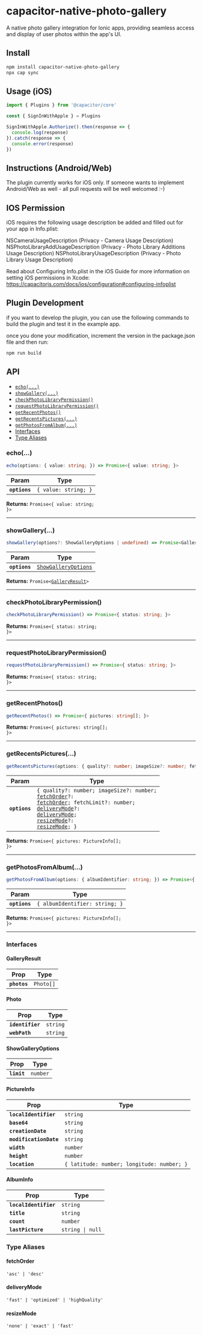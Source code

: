 # capacitor-native-photo-gallery

A native photo gallery integration for Ionic apps, providing seamless access and display of user photos within the app's UI.

## Install

```bash
npm install capacitor-native-photo-gallery
npx cap sync
```

## Usage (iOS)

```javascript
import { Plugins } from '@capacitor/core'

const { SignInWithApple } = Plugins

SignInWithApple.Authorize().then(response => {
  console.log(response)
}).catch(response => {
  console.error(response)
})
```

## Instructions (Android/Web)

The plugin currently works for iOS only. If someone wants to implement Android/Web as well - all pull requests will be well welcomed :-)

## IOS Permission 

iOS requires the following usage description be added and filled out for your app in Info.plist:

NSCameraUsageDescription (Privacy - Camera Usage Description)
NSPhotoLibraryAddUsageDescription (Privacy - Photo Library Additions Usage Description)
NSPhotoLibraryUsageDescription (Privacy - Photo Library Usage Description)

Read about Configuring Info.plist in the iOS Guide for more information on setting iOS permissions in Xcode: https://capacitorjs.com/docs/ios/configuration#configuring-infoplist

## Plugin Development

if you want to develop the plugin, you can use the following commands to build the plugin and test it in the example app.

once you done your modification, increment the version in the package.json file and then run:

```bash
npm run build
```

## API

<docgen-index>

* [`echo(...)`](#echo)
* [`showGallery(...)`](#showgallery)
* [`checkPhotoLibraryPermission()`](#checkphotolibrarypermission)
* [`requestPhotoLibraryPermission()`](#requestphotolibrarypermission)
* [`getRecentPhotos()`](#getrecentphotos)
* [`getRecentsPictures(...)`](#getrecentspictures)
* [`getPhotosFromAlbum(...)`](#getphotosfromalbum)
* [Interfaces](#interfaces)
* [Type Aliases](#type-aliases)

</docgen-index>

<docgen-api>
<!--Update the source file JSDoc comments and rerun docgen to update the docs below-->

### echo(...)

```typescript
echo(options: { value: string; }) => Promise<{ value: string; }>
```

| Param         | Type                            |
| ------------- | ------------------------------- |
| **`options`** | <code>{ value: string; }</code> |

**Returns:** <code>Promise&lt;{ value: string; }&gt;</code>

--------------------


### showGallery(...)

```typescript
showGallery(options?: ShowGalleryOptions | undefined) => Promise<GalleryResult>
```

| Param         | Type                                                              |
| ------------- | ----------------------------------------------------------------- |
| **`options`** | <code><a href="#showgalleryoptions">ShowGalleryOptions</a></code> |

**Returns:** <code>Promise&lt;<a href="#galleryresult">GalleryResult</a>&gt;</code>

--------------------


### checkPhotoLibraryPermission()

```typescript
checkPhotoLibraryPermission() => Promise<{ status: string; }>
```

**Returns:** <code>Promise&lt;{ status: string; }&gt;</code>

--------------------


### requestPhotoLibraryPermission()

```typescript
requestPhotoLibraryPermission() => Promise<{ status: string; }>
```

**Returns:** <code>Promise&lt;{ status: string; }&gt;</code>

--------------------


### getRecentPhotos()

```typescript
getRecentPhotos() => Promise<{ pictures: string[]; }>
```

**Returns:** <code>Promise&lt;{ pictures: string[]; }&gt;</code>

--------------------


### getRecentsPictures(...)

```typescript
getRecentsPictures(options: { quality?: number; imageSize?: number; fetchOrder?: fetchOrder; fetchLimit?: number; deliveryMode?: deliveryMode; resizeMode?: resizeMode; }) => Promise<{ pictures: PictureInfo[]; }>
```

| Param         | Type                                                                                                                                                                                                                                                                                                                       |
| ------------- | -------------------------------------------------------------------------------------------------------------------------------------------------------------------------------------------------------------------------------------------------------------------------------------------------------------------------- |
| **`options`** | <code>{ quality?: number; imageSize?: number; <a href="#fetchorder">fetchOrder</a>?: <a href="#fetchorder">fetchOrder</a>; fetchLimit?: number; <a href="#deliverymode">deliveryMode</a>?: <a href="#deliverymode">deliveryMode</a>; <a href="#resizemode">resizeMode</a>?: <a href="#resizemode">resizeMode</a>; }</code> |

**Returns:** <code>Promise&lt;{ pictures: PictureInfo[]; }&gt;</code>

--------------------


### getPhotosFromAlbum(...)

```typescript
getPhotosFromAlbum(options: { albumIdentifier: string; }) => Promise<{ pictures: PictureInfo[]; }>
```

| Param         | Type                                      |
| ------------- | ----------------------------------------- |
| **`options`** | <code>{ albumIdentifier: string; }</code> |

**Returns:** <code>Promise&lt;{ pictures: PictureInfo[]; }&gt;</code>

--------------------


### Interfaces


#### GalleryResult

| Prop         | Type                 |
| ------------ | -------------------- |
| **`photos`** | <code>Photo[]</code> |


#### Photo

| Prop             | Type                |
| ---------------- | ------------------- |
| **`identifier`** | <code>string</code> |
| **`webPath`**    | <code>string</code> |


#### ShowGalleryOptions

| Prop        | Type                |
| ----------- | ------------------- |
| **`limit`** | <code>number</code> |


#### PictureInfo

| Prop                   | Type                                                  |
| ---------------------- | ----------------------------------------------------- |
| **`localIdentifier`**  | <code>string</code>                                   |
| **`base64`**           | <code>string</code>                                   |
| **`creationDate`**     | <code>string</code>                                   |
| **`modificationDate`** | <code>string</code>                                   |
| **`width`**            | <code>number</code>                                   |
| **`height`**           | <code>number</code>                                   |
| **`location`**         | <code>{ latitude: number; longitude: number; }</code> |


#### AlbumInfo

| Prop                  | Type                        |
| --------------------- | --------------------------- |
| **`localIdentifier`** | <code>string</code>         |
| **`title`**           | <code>string</code>         |
| **`count`**           | <code>number</code>         |
| **`lastPicture`**     | <code>string \| null</code> |


### Type Aliases


#### fetchOrder

<code>'asc' | 'desc'</code>


#### deliveryMode

<code>'fast' | 'optimized' | 'highQuality'</code>


#### resizeMode

<code>'none' | 'exact' | 'fast'</code>

</docgen-api>
